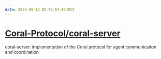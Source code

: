 ```yaml
---
date: 2025-05-12 02:46:54.024012
---
```


# [Coral-Protocol/coral-server](https://github.com/Coral-Protocol/coral-server)

coral-server: implementation of the Coral protocol for agent communication and coordination